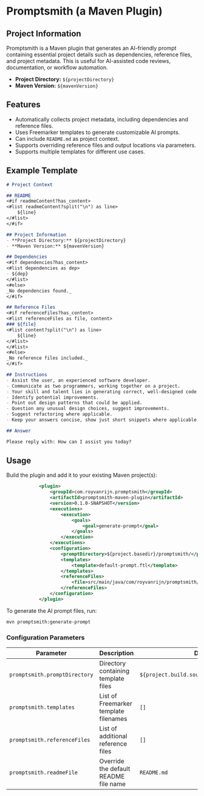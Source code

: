 # Promptsmith (a Maven Plugin)

## Project Information
Promptsmith is a Maven plugin that generates an AI-friendly prompt containing essential project details such as dependencies, reference files, and project metadata. This is useful for AI-assisted code reviews, documentation, or workflow automation.

- **Project Directory:** `${projectDirectory}`
- **Maven Version:** `${mavenVersion}`

## Features
- Automatically collects project metadata, including dependencies and reference files.
- Uses Freemarker templates to generate customizable AI prompts.
- Can include `README.md` as project context.
- Supports overriding reference files and output locations via parameters.
- Supports multiple templates for different use cases.

## Example Template
````markdown
# Project Context

## README
<#if readmeContent?has_content>
<#list readmeContent?split("\n") as line>
    ${line}
</#list>
</#if>

## Project Information
- **Project Directory:** ${projectDirectory}
- **Maven Version:** ${mavenVersion}

## Dependencies
<#if dependencies?has_content>
<#list dependencies as dep>
- ${dep}
</#list>
<#else>
_No dependencies found._
</#if>

## Reference Files
<#if referenceFiles?has_content>
<#list referenceFiles as file, content>
### ${file}
<#list content?split("\n") as line>
    ${line}
</#list>
</#list>
<#else>
_No reference files included._
</#if>

## Instructions
- Assist the user, an experienced software developer.
- Communicate as two programmers, working together on a project.
- Your skill and talent lies in generating correct, well-designed code.
- Identify potential improvements.
- Point out design patterns that could be applied.
- Question any unusual design choices, suggest improvements.
- Suggest refactoring where applicable.
- Keep your answers concise, show just short snippets where applicable.

## Answer

Please reply with: How can I assist you today?
````

## Usage
Build the plugin and add it to your existing Maven project(s):
```xml
            <plugin>
                <groupId>com.royvanrijn.promptsmith</groupId>
                <artifactId>promptsmith-maven-plugin</artifactId>
                <version>0.1.0-SNAPSHOT</version>
                <executions>
                    <execution>
                        <goals>
                            <goal>generate-prompt</goal>
                        </goals>
                    </execution>
                </executions>
                <configuration>
                    <promptDirectory>${project.basedir}/promptsmith/</promptDirectory>
                    <templates>
                        <template>default-prompt.ftl</template>
                    </templates>
                    <referenceFiles>
                        <file>src/main/java/com/royvanrijn/promptsmith/PromptsmithMojo.java</file>
                    </referenceFiles>
                </configuration>
            </plugin>
```

To generate the AI prompt files, run:

```sh
mvn promptsmith:generate-prompt
```

### Configuration Parameters
| Parameter | Description | Default |
|-----------|-------------|---------|
| `promptsmith.promptDirectory` | Directory containing template files | `${project.build.sourceDirectory}/templates` |
| `promptsmith.templates` | List of Freemarker template filenames | `[]` |
| `promptsmith.referenceFiles` | List of additional reference files | `[]` |
| `promptsmith.readmeFile` | Override the default README file name | `README.md` |
